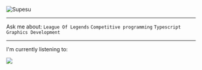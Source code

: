![Supesu](https://komarev.com/ghpvc/?username=supesu&color=lightgray&style=flat-square)

---
Ask me about: `League Of Legends` `Competitive programming` `Typescript` `Graphics Development`


---
I'm currently listening to:

![](https://supesu-5sj5h6a7v-supesu.vercel.app/api/spotify-playing)
